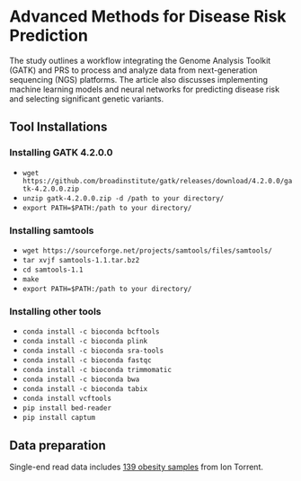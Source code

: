 # Advanced Methods for Disease Risk Prediction
 The study outlines a workflow integrating the Genome Analysis Toolkit (GATK) and PRS to process and analyze data from next-generation sequencing (NGS) platforms. The article also discusses implementing machine learning models and neural networks for predicting disease risk and selecting significant genetic variants.
## Tool Installations
### Installing GATK 4.2.0.0
- `wget https://github.com/broadinstitute/gatk/releases/download/4.2.0.0/gatk-4.2.0.0.zip`
- `unzip gatk-4.2.0.0.zip -d /path to your directory/`
- `export PATH=$PATH:/path to your directory/`
### Installing samtools
- `wget https://sourceforge.net/projects/samtools/files/samtools/`
- `tar xvjf samtools-1.1.tar.bz2`
- `cd samtools-1.1`
- `make`
- `export PATH=$PATH:/path to your directory/`
### Installing other tools
- `conda install -c bioconda bcftools`
- `conda install -c bioconda plink`
- `conda install -c bioconda sra-tools`
- `conda install -c bioconda fastqc`
- `conda install -c bioconda trimmomatic`
- `conda install -c bioconda bwa`
- `conda install -c bioconda tabix`
- `conda install vcftools`
- `pip install bed-reader`
- `pip install captum`
## Data preparation 
Single-end read data includes [139 obesity samples](https://www.ncbi.nlm.nih.gov/Traces/study/?acc=SRP139885&o=acc_s%3Aa) from Ion Torrent.
